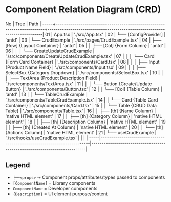 # Component Relation Diagram (CRD)

No   | Tree                                                                   |     Path                                                                  |
-----+------------------------------------------------------------------------+---------------------------------------------------------------------------|
01   | App.tsx                                                                |     './src/App.tsx'                                                       |
02   | └── [ConfigProvider]                                                   |     'antd'                                                                | 
03   |     └── CrudExample                                                    |     './src/pages/CrudExample.tsx'                                         |
04   |         ├── [Row] {Layout Container}                                   |     'antd'                                                                |
05   |         │   ├── [Col] {Form Column}                                    |     'antd'                                                                |
06   |         │   │   └── CreateUpdateCrudExample                            |     './src/components/CreateUpdateCrudExample.tsx'                        |
07   |         │   │       └── Card {Form Card Container}                     |     './src/components/Card.tsx'                                           |
08   |         │   │           ├── Input {Product Name Field}                 |     './src/components/Input.tsx'                                          |
09   |         │   │           ├── SelectBox {Category Dropdown}              |     './src/components/SelectBox.tsx'                                      |
10   |         │   │           ├── TextArea {Product Description Field}       |     './src/components/TextArea.tsx'                                       |
11   |         │   │           └── Button {Create/Update Button}              |     './src/components/Button.tsx'                                         |
12   |         │   └── [Col] {Table Column}                                   |     'antd'                                                                |
13   |         │       └── TableCrudExample                                   |     './src/components/TableCrudExample.tsx'                               |
14   |         │           └── Card {Table Card Container}                    |     './src/components/Card.tsx'                                           |
15   |         │               └── Table {CRUD Data Table}                    |     './src/components/Table.tsx'                                          |
16   |         │                   ├── [th] {Name Column}                     |     'native HTML element'                                                 |
17   |         │                   ├── [th] {Category Column}                 |     'native HTML element'                                                 |
18   |         │                   ├── [th] {Description Column}              |     'native HTML element'                                                 |
19   |         │                   ├── [th] {Created At Column}               |     'native HTML element'                                                 |
20   |         │                   └── [th] {Actions Column}                  |     'native HTML element'                                                 |
21   |         └── useCrudExample                                             |     './src/hooks/useCrudExample.tsx'                          |
     |                                                                        |                                                                           |
-----|------------------------------------------------------------------------|---------------------------------------------------------------------------|      

## Legend

- `├──<props>` ➝ Component props/attributes/types passed to components
- `[ComponentName]` = Library components
- `ComponentName` = Developer components
- `{Description}` = UI element purpose/content

